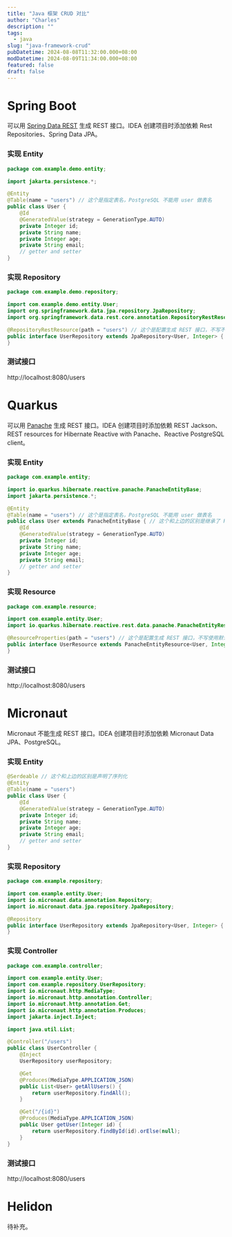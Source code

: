 ```yaml
---
title: "Java 框架 CRUD 对比"
author: "Charles"
description: ""
tags:
  - java
slug: "java-framework-crud"
pubDatetime: 2024-08-08T11:32:00.000+08:00
modDatetime: 2024-08-09T11:34:00.000+08:00
featured: false
draft: false
---
```


# Spring Boot
可以用 [Spring Data REST](https://github.com/spring-projects/spring-data-rest) 生成 REST 接口。IDEA 创建项目时添加依赖 Rest Repositories、Spring Data JPA。
### 实现 Entity
```java
package com.example.demo.entity;

import jakarta.persistence.*;

@Entity
@Table(name = "users") // 这个是指定表名，PostgreSQL 不能用 user 做表名
public class User {
    @Id
    @GeneratedValue(strategy = GenerationType.AUTO)
    private Integer id;
    private String name;
    private Integer age;
    private String email;
    // getter and setter
}

```
### 实现 Repository
```java
package com.example.demo.repository;

import com.example.demo.entity.User;
import org.springframework.data.jpa.repository.JpaRepository;
import org.springframework.data.rest.core.annotation.RepositoryRestResource;

@RepositoryRestResource(path = "users") // 这个是配置生成 REST 接口，不写不生成
public interface UserRepository extends JpaRepository<User, Integer> {
}
```
### 测试接口
http://localhost:8080/users

# Quarkus
可以用 [Panache](https://cn.quarkus.io/guides/rest-data-panache) 生成 REST 接口。IDEA 创建项目时添加依赖 REST Jackson、REST resources for Hibernate Reactive with Panache、Reactive PostgreSQL client。
### 实现 Entity
```java
package com.example.entity;

import io.quarkus.hibernate.reactive.panache.PanacheEntityBase;
import jakarta.persistence.*;

@Entity
@Table(name = "users") // 这个是指定表名，PostgreSQL 不能用 user 做表名
public class User extends PanacheEntityBase { // 这个和上边的区别是继承了 PanacheEntityBase
    @Id
    @GeneratedValue(strategy = GenerationType.AUTO)
    private Integer id;
    private String name;
    private Integer age;
    private String email;
    // getter and setter
}
```
### 实现 Resource
```java
package com.example.resource;

import com.example.entity.User;
import io.quarkus.hibernate.reactive.rest.data.panache.PanacheEntityResource;

@ResourceProperties(path = "users") // 这个是配置生成 REST 接口，不写使用默认配置生成
public interface UserResource extends PanacheEntityResource<User, Integer> {
}
```
### 测试接口
http://localhost:8080/users

# Micronaut
Micronaut 不能生成 REST 接口。IDEA 创建项目时添加依赖 Micronaut Data JPA、PostgreSQL。
### 实现 Entity
```java
@Serdeable // 这个和上边的区别是声明了序列化
@Entity
@Table(name = "users")
public class User {
    @Id
    @GeneratedValue(strategy = GenerationType.AUTO)
    private Integer id;
    private String name;
    private Integer age;
    private String email;
    // getter and setter
}
```
### 实现 Repository
```java
package com.example.repository;

import com.example.entity.User;
import io.micronaut.data.annotation.Repository;
import io.micronaut.data.jpa.repository.JpaRepository;

@Repository
public interface UserRepository extends JpaRepository<User, Integer> {
}
```
### 实现 Controller
```java
package com.example.controller;

import com.example.entity.User;
import com.example.repository.UserRepository;
import io.micronaut.http.MediaType;
import io.micronaut.http.annotation.Controller;
import io.micronaut.http.annotation.Get;
import io.micronaut.http.annotation.Produces;
import jakarta.inject.Inject;

import java.util.List;

@Controller("/users")
public class UserController {
    @Inject
    UserRepository userRepository;

    @Get
    @Produces(MediaType.APPLICATION_JSON)
    public List<User> getAllUsers() {
        return userRepository.findAll();
    }

    @Get("/{id}")
    @Produces(MediaType.APPLICATION_JSON)
    public User getUser(Integer id) {
        return userRepository.findById(id).orElse(null);
    }
}
```
### 测试接口
http://localhost:8080/users


# Helidon
待补充。
